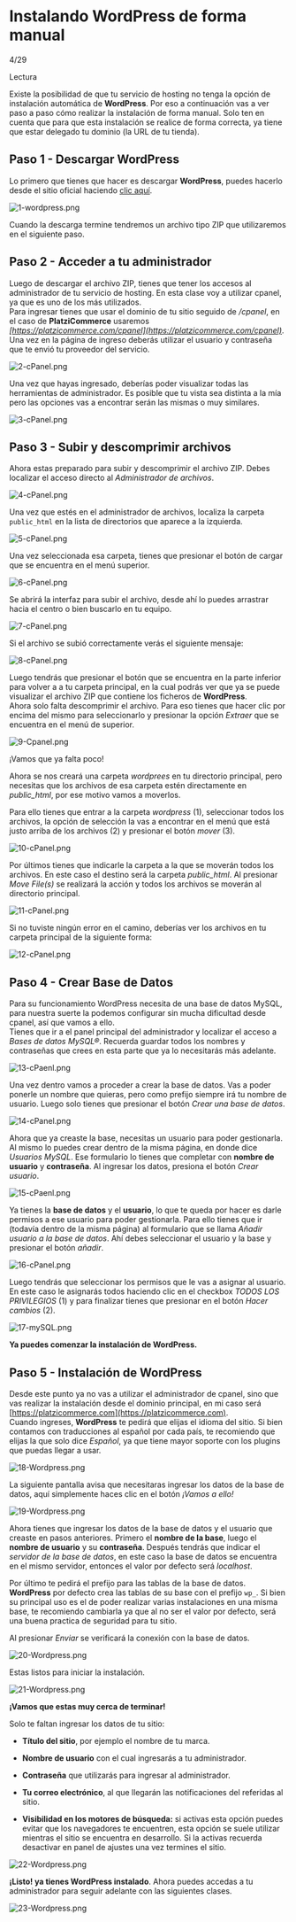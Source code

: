 # Instalando WordPress de forma manual

4/29

Lectura

Existe la posibilidad de que tu servicio de hosting no tenga la opción de instalación automática de **WordPress**. Por eso a continuación vas a ver paso a paso cómo realizar la instalación de forma manual. Solo ten en cuenta que para que esta instalación se realice de forma correcta, ya tiene que estar delegado tu dominio (la URL de tu tienda).

## Paso 1 - Descargar WordPress

Lo primero que tienes que hacer es descargar **WordPress**, puedes hacerlo desde el sitio oficial haciendo [clic aquí](https://es.wordpress.org/download/).

![1-wordpress.png](https://static.platzi.com/media/user_upload/1-wordpress-62685352-f17d-4e64-afa0-2c5e28f7c28b.jpg)

Cuando la descarga termine tendremos un archivo tipo ZIP que utilizaremos en el siguiente paso.

## Paso 2 - Acceder a tu administrador

Luego de descargar el archivo ZIP, tienes que tener los accesos al administrador de tu servicio de hosting. En esta clase voy a utilizar cpanel, ya que es uno de los más utilizados.  
Para ingresar tienes que usar el dominio de tu sitio seguido de _/cpanel_, en el caso de **PlatziCommerce** usaremos _[https://platzicommerce.com/cpanel](https://platzicommerce.com/cpanel)_. Una vez en la página de ingreso deberás utilizar el usuario y contraseña que te envió tu proveedor del servicio.

![2-cPanel.png](https://static.platzi.com/media/user_upload/2-cPanel-35e71db6-4b8e-4ccf-9607-3bf43bfa43ab.jpg)

Una vez que hayas ingresado, deberías poder visualizar todas las herramientas de administrador. Es posible que tu vista sea distinta a la mía pero las opciones vas a encontrar serán las mismas o muy similares.

![3-cPanel.png](https://static.platzi.com/media/user_upload/3-cPanel-fee829dc-7a2c-4dbc-9df2-c8ece6eb8be3.jpg)

## Paso 3 - Subir y descomprimir archivos

Ahora estas preparado para subir y descomprimir el archivo ZIP. Debes localizar el acceso directo al _Administrador de archivos_.

![4-cPanel.png](https://static.platzi.com/media/user_upload/4-cPanel-d5565c57-f354-4cdd-9286-5372f4183a7d.jpg)

Una vez que estés en el administrador de archivos, localiza la carpeta `public_html` en la lista de directorios que aparece a la izquierda.

![5-cPanel.png](https://static.platzi.com/media/user_upload/5-cPanel-9e6f72b7-ebcc-408f-a027-24c51d544709.jpg)

Una vez seleccionada esa carpeta, tienes que presionar el botón de cargar que se encuentra en el menú superior.

![6-cPanel.png](https://static.platzi.com/media/user_upload/6-cPanel-64cf02fe-38bf-4285-acb4-e38a85856711.jpg)

Se abrirá la interfaz para subir el archivo, desde ahí lo puedes arrastrar hacia el centro o bien buscarlo en tu equipo.

![7-cPanel.png](https://static.platzi.com/media/user_upload/7-cPanel-d1a08c13-f561-473a-aad1-679805a177a2.jpg)

Si el archivo se subió correctamente verás el siguiente mensaje:

![8-cPanel.png](https://static.platzi.com/media/user_upload/8-cPanel-b9ba091f-2503-439c-a8ba-1c7dc9f8214e.jpg)

Luego tendrás que presionar el botón que se encuentra en la parte inferior para volver a a tu carpeta principal, en la cual podrás ver que ya se puede visualizar el archivo ZIP que contiene los ficheros de **WordPress**.  
Ahora solo falta descomprimir el archivo. Para eso tienes que hacer clic por encima del mismo para seleccionarlo y presionar la opción _Extraer_ que se encuentra en el menú de superior.

![9-Cpanel.png](https://static.platzi.com/media/user_upload/9-Cpanel-d3fd60aa-bdd3-49df-a0e4-3da2a4a49971.jpg)

¡Vamos que ya falta poco!

Ahora se nos creará una carpeta _wordprees_ en tu directorio principal, pero necesitas que los archivos de esa carpeta estén directamente en _public\_html_, por ese motivo vamos a moverlos.

Para ello tienes que entrar a la carpeta _wordpress_ (1), seleccionar todos los archivos, la opción de selección la vas a encontrar en el menú que está justo arriba de los archivos (2) y presionar el botón _mover_ (3).

![10-cPanel.png](https://static.platzi.com/media/user_upload/10-cPanel-1ffe6730-e232-47a5-91ab-1492cf2f572f.jpg)

Por últimos tienes que indicarle la carpeta a la que se moverán todos los archivos. En este caso el destino será la carpeta _public\_html_. Al presionar _Move File(s)_ se realizará la acción y todos los archivos se moverán al directorio principal.

![11-cPanel.png](https://static.platzi.com/media/user_upload/11-cPanel-2b72fca6-aeff-44ee-954b-ba67e0fbc393.jpg)

Si no tuviste ningún error en el camino, deberías ver los archivos en tu carpeta principal de la siguiente forma:

![12-cPanel.png](https://static.platzi.com/media/user_upload/12-cPanel-6ae80ac1-df90-4938-9638-cebe3e116c1c.jpg)

## Paso 4 - Crear Base de Datos

Para su funcionamiento WordPress necesita de una base de datos MySQL, para nuestra suerte la podemos configurar sin mucha dificultad desde cpanel, así que vamos a ello.  
Tienes que ir a el panel principal del administrador y localizar el acceso a _Bases de datos MySQL®_. Recuerda guardar todos los nombres y contraseñas que crees en esta parte que ya lo necesitarás más adelante.

![13-cPaenl.png](https://static.platzi.com/media/user_upload/13-cPaenl-937c0ab2-5486-4cec-90ce-d1bdf26ff61c.jpg)

Una vez dentro vamos a proceder a crear la base de datos. Vas a poder ponerle un nombre que quieras, pero como prefijo siempre irá tu nombre de usuario. Luego solo tienes que presionar el botón _Crear una base de datos_.

![14-cPanel.png](https://static.platzi.com/media/user_upload/14-cPanel-068c3d49-33c1-470f-801b-2d0263be84da.jpg)

Ahora que ya creaste la base, necesitas un usuario para poder gestionarla. Al mismo lo puedes crear dentro de la misma página, en donde dice _Usuarios MySQL_. Ese formulario lo tienes que completar con **nombre de usuario** y **contraseña**. Al ingresar los datos, presiona el botón _Crear usuario_.

![15-cPaenl.png](https://static.platzi.com/media/user_upload/15-cPaenl-7ecc75b3-5cf4-40af-8967-364c308c58d1.jpg)

Ya tienes la **base de datos** y el **usuario**, lo que te queda por hacer es darle permisos a ese usuario para poder gestionarla. Para ello tienes que ir (todavía dentro de la misma página) al formulario que se llama _Añadir usuario a la base de datos_. Ahí debes seleccionar el usuario y la base y presionar el botón _añadir_.

![16-cPanel.png](https://static.platzi.com/media/user_upload/16-cPanel-4f265774-394b-42f7-b27f-11bf023cc2f9.jpg)

Luego tendrás que seleccionar los permisos que le vas a asignar al usuario. En este caso le asignarás todos haciendo clic en el checkbox _TODOS LOS PRIVILEGIOS_ (1) y para finalizar tienes que presionar en el botón _Hacer cambios_ (2).

![17-mySQL.png](https://static.platzi.com/media/user_upload/17-mySQL-04b5b70e-b1dc-4fc6-be5d-d85d72daff3d.jpg)

**Ya puedes comenzar la instalación de WordPress.**

## Paso 5 - Instalación de WordPress

Desde este punto ya no vas a utilizar el administrador de cpanel, sino que vas realizar la instalación desde el dominio principal, en mi caso será [https://platzicommerce.com](https://platzicommerce.com).  
Cuando ingreses, **WordPress** te pedirá que elijas el idioma del sitio. Si bien contamos con traducciones al español por cada país, te recomiendo que elijas la que solo dice _Español_, ya que tiene mayor soporte con los plugins que puedas llegar a usar.

![18-Wordpress.png](https://static.platzi.com/media/user_upload/18-Wordpress-69ecc566-4c26-4f47-ab54-a7f52356554f.jpg)

La siguiente pantalla avisa que necesitaras ingresar los datos de la base de datos, aquí simplemente haces clic en el botón _¡Vamos a ello!_

![19-Wordpress.png](https://static.platzi.com/media/user_upload/19-Wordpress-6326dbd6-0a8d-4b58-aa64-dc5f2d67716c.jpg)

Ahora tienes que ingresar los datos de la base de datos y el usuario que creaste en pasos anteriores. Primero el **nombre de la base**, luego el **nombre de usuario** y su **contraseña**. Después tendrás que indicar el _servidor de la base de datos_, en este caso la base de datos se encuentra en el mismo servidor, entonces el valor por defecto será _localhost_.

Por último te pedirá el prefijo para las tablas de la base de datos. **WordPress** por defecto crea las tablas de su base con el prefijo `wp_`. Si bien su principal uso es el de poder realizar varias instalaciones en una misma base, te recomiendo cambiarla ya que al no ser el valor por defecto, será una buena practica de seguridad para tu sitio.

Al presionar _Enviar_ se verificará la conexión con la base de datos.

![20-Wordpress.png](https://static.platzi.com/media/user_upload/20-Wordpress-ea8b11db-444e-4d2a-9e46-15def286ad25.jpg)

Estas listos para iniciar la instalación.

![21-Wordpress.png](https://static.platzi.com/media/user_upload/21-Wordpress-a7c26d82-0164-424c-97bf-176cd21ab1be.jpg)

**¡Vamos que estas muy cerca de terminar!**

Solo te faltan ingresar los datos de tu sitio:

- **Título del sitio**, por ejemplo el nombre de tu marca.

- **Nombre de usuario** con el cual ingresarás a tu administrador.

- **Contraseña** que utilizarás para ingresar al administrador.

- **Tu correo electrónico**, al que llegarán las notificaciones del referidas al sitio.

- **Visibilidad en los motores de búsqueda:** si activas esta opción puedes evitar que los navegadores te encuentren, esta opción se suele utilizar mientras el sitio se encuentra en desarrollo. Si la activas recuerda desactivar en panel de ajustes una vez termines el sitio.

![22-Wordpress.png](https://static.platzi.com/media/user_upload/22-Wordpress-83b3aa37-a2cb-4edf-9dc4-8a75b29cf811.jpg)

**¡Listo! ya tienes WordPress instalado**. Ahora puedes accedas a tu administrador para seguir adelante con las siguientes clases.

![23-Wordpress.png](https://static.platzi.com/media/user_upload/23-Wordpress-16a9fa04-90d2-43b5-82f6-b4a609c584c8.jpg)
